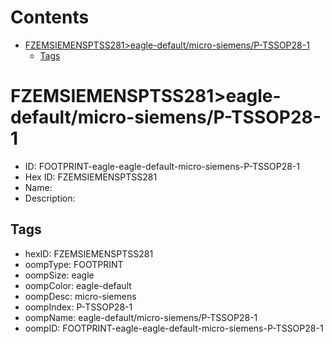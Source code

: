 



Contents
========

* [FZEMSIEMENSPTSS281>eagle-default/micro-siemens/P-TSSOP28-1](#fzemsiemensptss281eagle-defaultmicro-siemensp-tssop28-1)
	* [Tags](#tags)

# FZEMSIEMENSPTSS281>eagle-default/micro-siemens/P-TSSOP28-1

- ID: FOOTPRINT-eagle-eagle-default-micro-siemens-P-TSSOP28-1
- Hex ID: FZEMSIEMENSPTSS281
- Name: 
- Description: 

## Tags

- hexID: FZEMSIEMENSPTSS281
- oompType: FOOTPRINT
- oompSize: eagle
- oompColor: eagle-default
- oompDesc: micro-siemens
- oompIndex: P-TSSOP28-1
- oompName: eagle-default/micro-siemens/P-TSSOP28-1
- oompID: FOOTPRINT-eagle-eagle-default-micro-siemens-P-TSSOP28-1

